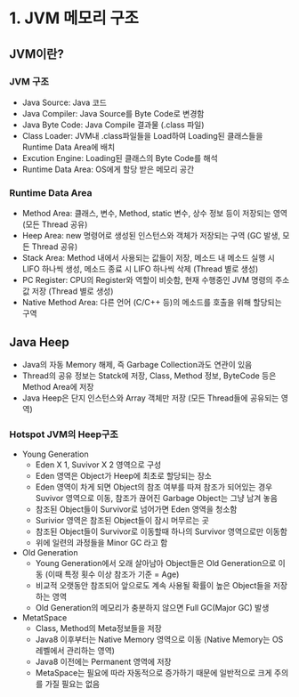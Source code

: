 # 1. JVM 메모리 구조

## JVM이란?
### JVM 구조
- Java Source: Java 코드
- Java Compiler: Java Source를 Byte Code로 변경함
- Java Byte Code: Java Compile 결과물 (.class 파일)
- Class Loader: JVM내 .class파일들을 Load하여 Loading된 클래스들을 Runtime Data Area에 배치
- Excution Engine: Loading된 클래스의 Byte Code를 해석
- Runtime Data Area: OS에게 할당 받은 메모리 공간
### Runtime Data Area
- Method Area: 클래스, 변수, Method, static 변수, 상수 정보 등이 저장되는 영역 (모든 Thread 공유)
- Heep Area: new 명령어로 생성된 인스턴스와 객체가 저장되는 구역 (GC 발생, 모든 Thread 공유)
- Stack Area: Method 내에서 사용되는 값들이 저장, 메소드 내 메소드 실행 시 LIFO 하나씩 생성, 메소드 종료 시 LIFO 하나씩 삭제 (Thread 별로 생성)
- PC Register: CPU의 Register와 역할이 비슷함, 현재 수행중인 JVM 명령의 주소값 저장 (Thread 별로 생성)
- Native Method Area: 다른 언어 (C/C++ 등)의 메소드를 호출을 위해 할당되는 구역

## Java Heep
- Java의 자동 Memory 해제, 즉 Garbage Collection과도 연관이 있음
- Thread의 공유 정보는 Statck에 저장, Class, Method 정보, ByteCode 등은 Method Area에 저장
- Java Heep은 단지 인스턴스와 Array 객체만 저장 (모든 Thread들에 공유되는 영역)
### Hotspot JVM의 Heep구조
- Young Generation
    - Eden X 1, Suvivor X 2 영역으로 구성
    - Eden 영역은 Object가 Heep에 최초로 할당되는 장소
    - Eden 영역이 차게 되면 Object의 참조 여부를 따져 참조가 되어있는 경우 Suvivor 영역으로 이동, 참조가 끊어진 Garbage Object는 그냥 남겨 놓음
    - 참조된 Object들이 Survivor로 넘어가면 Eden 영역을 청소함
    - Surivior 영역은 참조된 Object들이 잠시 머무르는 곳
    - 참조된 Object들이 Survivor로 이동할때 하나의 Survivor 영역으로만 이동함
    - 위에 일련의 과정들을 Minor GC 라고 함
- Old Generation
    - Young Generation에서 오래 살아남아 Object들은 Old Generation으로 이동 (이때 특정 횟수 이상 참조가 기준 = Age)
    - 비교적 오랫동안 참조되어 앞으로도 계속 사용될 확률이 높은 Object들을 저장하는 영역
    - Old Generation의 메모리가 충분하지 않으면 Full GC(Major GC) 발생
- MetatSpace
    - Class, Method의 Meta정보들을 저장
    - Java8 이후부터는 Native Memory 영역으로 이동 (Native Memory는 OS레벨에서 관리하는 영역)
    - Java8 이전에는 Permanent 영역에 저장
    - MetaSpace는 필요에 따라 자동적으로 증가하기 때문에 일반적으로 크게 주의를 가질 필요는 없음